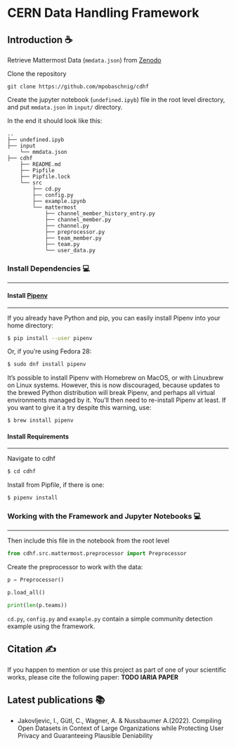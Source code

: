 # CERN Data Handling Framework

## Introduction ☕️

Retrieve Mattermost Data (`mmdata.json`) from [Zenodo](https://zenodo.org/record/6319684#.YnOMdi8Rr0o)

Clone the repository 

```
git clone https://github.com/mpobaschnig/cdhf
```

Create the jupyter notebook (`undefined.ipyb`) file in the root level directory, and put `mmdata.json` in `input/` directory.

In the end it should look like this:
```
..
├── undefined.ipyb
├── input
    └── mmdata.json
├── cdhf
    ├── README.md
    ├── Pipfile
    ├── Pipfile.lock
    └── src
        ├── cd.py    
        ├── config.py
        ├── example.ipynb
        └── mattermost
            ├── channel_member_history_entry.py
            ├── channel_member.py
            ├── channel.py
            ├── preprocessor.py
            ├── team_member.py
            ├── team.py
            └── user_data.py
```

### Install Dependencies 💻
___ 

#### Install [Pipenv](https://pipenv.pypa.io/en/latest/)
---
If you already have Python and pip, you can easily install Pipenv into your home directory:

```sh
$ pip install --user pipenv
```
Or, if you’re using Fedora 28:
```sh
$ sudo dnf install pipenv
```

It’s possible to install Pipenv with Homebrew on MacOS, or with Linuxbrew on Linux systems. However, this is now discouraged, because updates to the brewed Python distribution will break Pipenv, and perhaps all virtual environments managed by it. You’ll then need to re-install Pipenv at least. If you want to give it a try despite this warning, use:

```sh
$ brew install pipenv
```

#### Install Requirements
---

Navigate to cdhf

```sh
$ cd cdhf
```

Install from Pipfile, if there is one:

```sh
$ pipenv install
```


### Working with the Framework and Jupyter Notebooks 💻
___ 

Then include this file in the notebook from the root level

```python
from cdhf.src.mattermost.preprocessor import Preprocessor
```

Create the preprocessor to work with the data:

```python
p = Preprocessor()

p.load_all()

print(len(p.teams))
```

`cd.py`, `config.py` and `example.py` contain a simple community detection example using the framework.


## Citation ✍️
If you happen to mention or use this project as part of one of your scientific works, please cite the following paper: **TODO IARIA PAPER**


## Latest publications 📚
* Jakovljevic, I., Gütl, C., Wagner, A. & Nussbaumer A.(2022). Compiling Open Datasets in Context of Large Organizations while Protecting User Privacy and Guaranteeing Plausible Deniability

